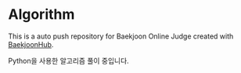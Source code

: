# Algorithm
This is a auto push repository for Baekjoon Online Judge created with [BaekjoonHub](https://github.com/BaekjoonHub/BaekjoonHub).

Python을 사용한 알고리즘 풀이 중입니다.
